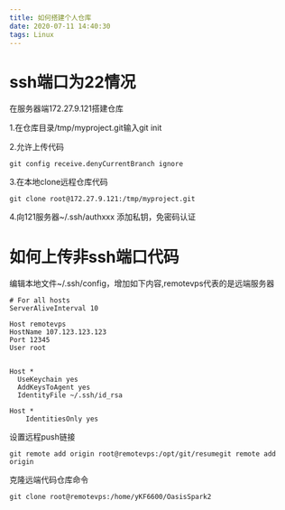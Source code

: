 ```yaml
---
title: 如何搭建个人仓库
date: 2020-07-11 14:40:30
tags: Linux
---
```


# ssh端口为22情况

在服务器端172.27.9.121搭建仓库

1.在仓库目录/tmp/myproject.git输入git init

2.允许上传代码

```shell
git config receive.denyCurrentBranch ignore
```

3.在本地clone远程仓库代码

```shell
git clone root@172.27.9.121:/tmp/myproject.git
```

4.向121服务器~/.ssh/authxxx 添加私钥，免密码认证

# 如何上传非ssh端口代码

编辑本地文件~/.ssh/config，增加如下内容,remotevps代表的是远端服务器

```
# For all hosts
ServerAliveInterval 10

Host remotevps
HostName 107.123.123.123
Port 12345
User root


Host *
  UseKeychain yes
  AddKeysToAgent yes
  IdentityFile ~/.ssh/id_rsa

Host *
    IdentitiesOnly yes
```

设置远程push链接

```shell
git remote add origin root@remotevps:/opt/git/resumegit remote add origin 
```

克隆远端代码仓库命令

```shell
git clone root@remotevps:/home/yKF6600/OasisSpark2
```